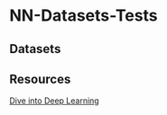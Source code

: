 # NN-Datasets-Tests

## Datasets


## Resources
[Dive into Deep Learning](https://d2l.ai/index.html)
